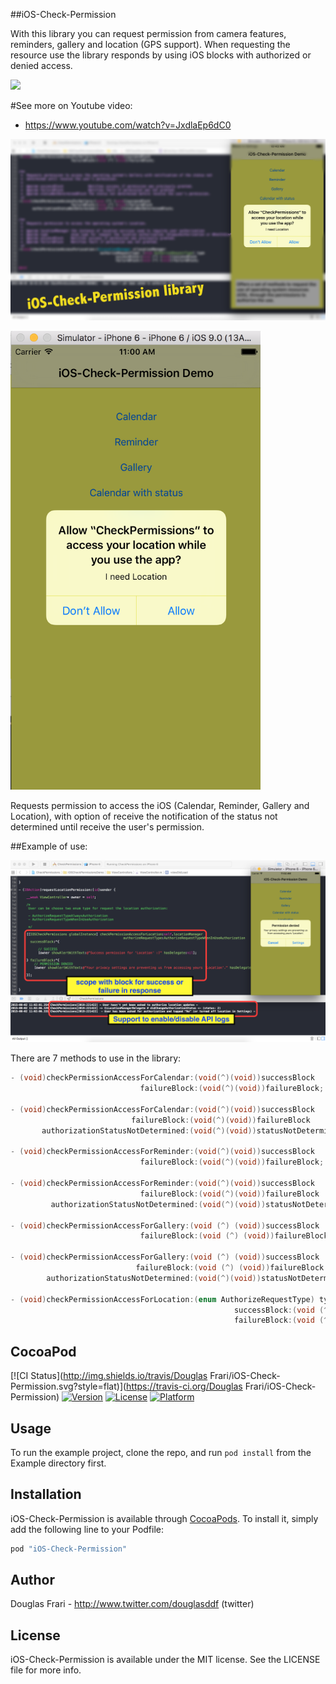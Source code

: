 ##iOS-Check-Permission

With this library you can request permission from camera features, reminders, gallery and location (GPS support). When requesting the resource use the library responds by using iOS blocks with authorized or denied access.

<img src="http://i.giflike.com/FKLOTzK.gif">

#See more on Youtube video:

- https://www.youtube.com/watch?v=JxdlaEp6dC0

<a href="https://www.youtube.com/embed/JxdlaEp6dC0"><img src="screenshot3.png" width="800"></a>

<img src="screenshot01.png" width="400">

Requests permission to access the iOS (Calendar, Reminder, Gallery and Location), with
 option of receive the notification of the status not determined until receive the user's permission.

##Example of use:

<img src="screenshot02.png" width="800"> 

There are 7 methods to use in the library:

```objective-c
- (void)checkPermissionAccessForCalendar:(void(^)(void))successBlock 
                             failureBlock:(void(^)(void))failureBlock;

- (void)checkPermissionAccessForCalendar:(void(^)(void))successBlock
                           failureBlock:(void(^)(void))failureBlock
       authorizationStatusNotDetermined:(void(^)(void))statusNotDeterminedBlock;

- (void)checkPermissionAccessForReminder:(void(^)(void))successBlock
                             failureBlock:(void(^)(void))failureBlock;

- (void)checkPermissionAccessForReminder:(void(^)(void))successBlock
                             failureBlock:(void(^)(void))failureBlock
         authorizationStatusNotDetermined:(void(^)(void))statusNotDeterminedBlock;

- (void)checkPermissionAccessForGallery:(void (^) (void))successBlock
                             failureBlock:(void (^) (void))failureBlock;

- (void)checkPermissionAccessForGallery:(void (^) (void))successBlock
                            failureBlock:(void (^) (void))failureBlock
        authorizationStatusNotDetermined:(void(^)(void))statusNotDeterminedBlock;
 
- (void)checkPermissionAccessForLocation:(enum AuthorizeRequestType) type
                                                  successBlock:(void (^) (void))successBlock
                                                  failureBlock:(void (^) (void))failureBlock;
```


## CocoaPod

[![CI Status](http://img.shields.io/travis/Douglas Frari/iOS-Check-Permission.svg?style=flat)](https://travis-ci.org/Douglas Frari/iOS-Check-Permission)
[![Version](https://img.shields.io/cocoapods/v/iOS-Check-Permission.svg?style=flat)](http://cocoapods.org/pods/iOS-Check-Permission)
[![License](https://img.shields.io/cocoapods/l/iOS-Check-Permission.svg?style=flat)](http://cocoapods.org/pods/iOS-Check-Permission)
[![Platform](https://img.shields.io/cocoapods/p/iOS-Check-Permission.svg?style=flat)](http://cocoapods.org/pods/iOS-Check-Permission)

## Usage

To run the example project, clone the repo, and run `pod install` from the Example directory first.


## Installation

iOS-Check-Permission is available through [CocoaPods](http://cocoapods.org). To install
it, simply add the following line to your Podfile:

```ruby
pod "iOS-Check-Permission"
```

## Author

Douglas Frari - http://www.twitter.com/douglasddf (twitter)

## License

iOS-Check-Permission is available under the MIT license. See the LICENSE file for more info.

